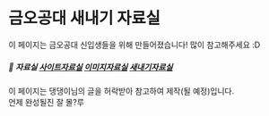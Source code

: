 # 금오공대 새내기 자료실
이 페이지는 금오공대 신입생들을 위해 만들어졌습니다! 많이 참고해주세요 :D
##### 📂 자료실&nbsp;[사이트자료실](https://github.com/Htmla69/Kumoh_In7/blob/main/Site.md)&nbsp;[이미지자료실](https://github.com/Htmla69/Kumoh_In7/blob/main/Image.md)&nbsp;[새내기자료실](https://github.com/Htmla69/Kumoh_In7/blob/main/Beginner.md)

이 페이지는 댕댕이님의 글을 허락받아 참고하여 제작(될 예정)입니다.  
언제 완성될진 잘 몰?루
